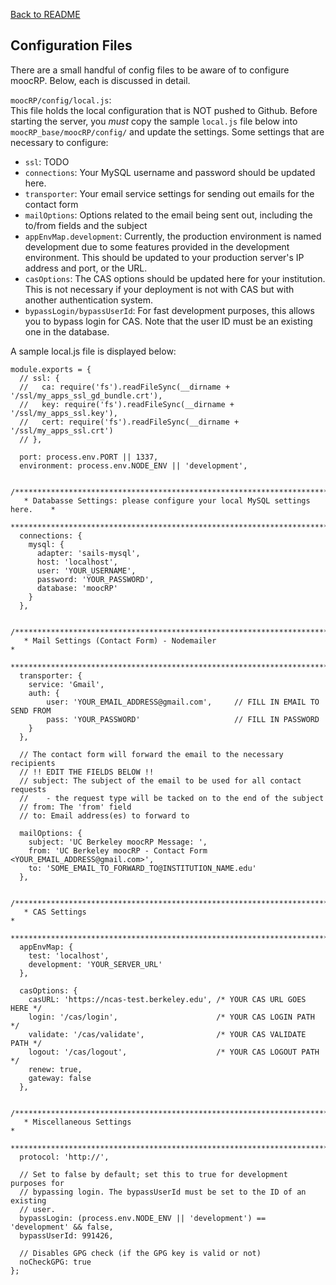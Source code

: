 [Back to README](../README.md)

## Configuration Files
There are a small handful of config files to be aware of to configure moocRP. Below, each is discussed in detail.

`moocRP/config/local.js`:<br>
This file holds the local configuration that is NOT pushed to Github. Before starting the server, you *must* copy the sample `local.js` file below into `moocRP_base/moocRP/config/` and update the settings. Some settings that are necessary to configure:
* `ssl`: TODO
* `connections`: Your MySQL username and password should be updated here.
* `transporter`: Your email service settings for sending out emails for the contact form
* `mailOptions`: Options related to the email being sent out, including the to/from fields and the subject
* `appEnvMap.development`: Currently, the production environment is named development due to some features provided in the development environment. This should be updated to your production server's IP address and port, or the URL.
* `casOptions`: The CAS options should be updated here for your institution. This is not necessary if your deployment is not with CAS but with another authentication system.
* `bypassLogin/bypassUserId`: For fast development purposes, this allows you to bypass login for CAS. Note that the user ID must be an existing one in the database.

A sample local.js file is displayed below:
```
module.exports = {
  // ssl: {
  //   ca: require('fs').readFileSync(__dirname + '/ssl/my_apps_ssl_gd_bundle.crt'),
  //   key: require('fs').readFileSync(__dirname + '/ssl/my_apps_ssl.key'),
  //   cert: require('fs').readFileSync(__dirname + '/ssl/my_apps_ssl.crt')
  // },

  port: process.env.PORT || 1337,
  environment: process.env.NODE_ENV || 'development',

  /***************************************************************************
   * Databasse Settings: please configure your local MySQL settings here.    *
   ***************************************************************************/
  connections: {
    mysql: {
      adapter: 'sails-mysql',
      host: 'localhost',
      user: 'YOUR_USERNAME',
      password: 'YOUR_PASSWORD',
      database: 'moocRP'
    }
  },

  /***************************************************************************
   * Mail Settings (Contact Form) - Nodemailer                               *
   ***************************************************************************/
  transporter: {
    service: 'Gmail',
    auth: {
        user: 'YOUR_EMAIL_ADDRESS@gmail.com',     // FILL IN EMAIL TO SEND FROM
        pass: 'YOUR_PASSWORD'                     // FILL IN PASSWORD
    }
  },

  // The contact form will forward the email to the necessary recipients
  // !! EDIT THE FIELDS BELOW !!
  // subject: The subject of the email to be used for all contact requests
  //    - the request type will be tacked on to the end of the subject
  // from: The 'from' field
  // to: Email address(es) to forward to

  mailOptions: {
    subject: 'UC Berkeley moocRP Message: ', 
    from: 'UC Berkeley moocRP - Contact Form <YOUR_EMAIL_ADDRESS@gmail.com>',
    to: 'SOME_EMAIL_TO_FORWARD_TO@INSTITUTION_NAME.edu'
  },

  /***************************************************************************
   * CAS Settings                                                            *
   ***************************************************************************/
  appEnvMap: {
    test: 'localhost',
    development: 'YOUR_SERVER_URL'
  },

  casOptions: {
    casURL: 'https://ncas-test.berkeley.edu', /* YOUR CAS URL GOES HERE */
    login: '/cas/login',                      /* YOUR CAS LOGIN PATH */
    validate: '/cas/validate',                /* YOUR CAS VALIDATE PATH */
    logout: '/cas/logout',                    /* YOUR CAS LOGOUT PATH */
    renew: true,
    gateway: false
  },

  /***************************************************************************
   * Miscellaneous Settings                                                  *
   ***************************************************************************/
  protocol: 'http://',

  // Set to false by default; set this to true for development purposes for 
  // bypassing login. The bypassUserId must be set to the ID of an existing
  // user.
  bypassLogin: (process.env.NODE_ENV || 'development') == 'development' && false,
  bypassUserId: 991426,

  // Disables GPG check (if the GPG key is valid or not)
  noCheckGPG: true
};
```
